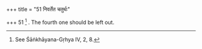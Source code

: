 +++
title = "51 निवर्तेत चतुर्थः"

+++
51 [^17] . The fourth one should be left out.


[^17]:  See Śāṅkhāyana-Gṛhya IV, 2, 8.

